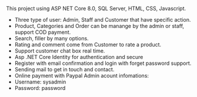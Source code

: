 This project using ASP NET Core 8.0, SQL Server, HTML, CSS, Javascript.
  + Three type of user: Admin, Staff and Customer that have specific action.
  + Product, Categories and Order can be manange by the admin or staff, support COD payment.
  + Search, filler by many options.
  + Rating and comment come from Customer to rate a product.
  + Support customer chat box real time.
  + Asp .NET Core Identity for authentication and secure
  + Register with email confirmation and login with forget password support.
  + Sending mail to get in touch and contact.
  + Online payment with Paypal
Admin acount infomations:
  + Username: sysadmin
  + Password: password
